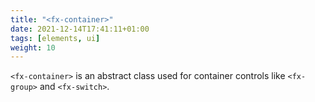 ```yaml
---
title: "<fx-container>"
date: 2021-12-14T17:41:11+01:00
tags: [elements, ui]
weight: 10
---
```


`<fx-container>` is an abstract class used for container controls 
like `<fx-group>` and `<fx-switch>`.


